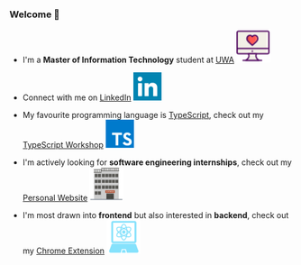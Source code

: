 ### Welcome 👋

- I'm a **Master of Information Technology** student at [UWA](https://www.uwa.edu.au)
[<img src=assets/love.svg alt="Love" width="60" />](https://www.uwa.edu.au)

- Connect with me on [LinkedIn](https://www.linkedin.com/in/kaiqiliang)
[<img src=assets/linkedin.svg alt="LinkedIn" width="50" />](https://www.linkedin.com/in/kaiqiliang)

- My favourite programming language is [TypeScript](https://www.typescriptlang.org), check out my [TypeScript Workshop](https://www.youtube.com/watch?v=fVGCCAowiRo)
[<img src=assets/typescript.svg alt="TypeScript" width="50" />](https://www.youtube.com/watch?v=fVGCCAowiRo)

- I'm actively looking for **software engineering internships**, check out my [Personal Website](https://kaiqi-liang.web.app)
[<img src=assets/software.svg alt="Software Engineering" width="60" />](https://kaiqi-liang.web.app)

- I'm most drawn into **frontend** but also interested in **backend**, check out my [Chrome Extension](http://bit.ly/YoutubeDistractionDisabler)
[<img src=assets/react.svg alt="React" width="60" />](http://bit.ly/YoutubeDistractionDisabler)
